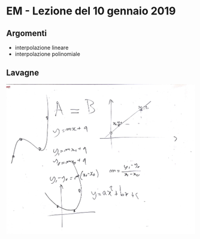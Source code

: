 # EM - Lezione del 10 gennaio 2019

## Argomenti

* interpolazione lineare
* interpolazione polinomiale

## Lavagne

![whiteboard 1](./P_EM_2019-01-10_16.13.37_1.jpg)
